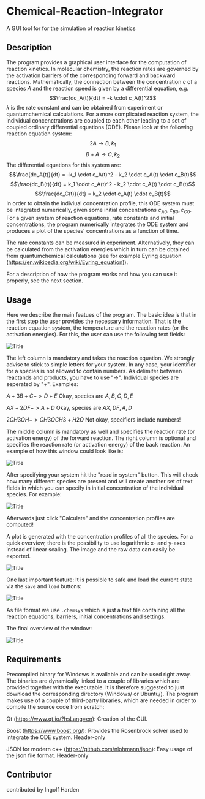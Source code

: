 # Chemical-Reaction-Integrator
A GUI tool for for the simulation of reaction kinetics

## Description

The program provides a graphical user interface for the computation of reaction kinetics. 
In molecular chemistry, the reaction rates are governed by the activation barriers of the corresponding forward and backward reactions. Mathematically, the connection between the concentration $c$ of a species $A$ and the reaction speed is given by a differential equation, e.g.
$$\frac{dc_A(t)}{dt} = -k \cdot c_A(t)^2$$
$k$ is the rate constant and can be obtained from experiment or quantumchemical calculations.
For a more complicated reaction system, the individual concenctrations are coupled to each other leading to a set of coupled ordinary differential equations (ODE). Please look at the following reaction equation system:
$$2A \rightarrow B, k_1$$
$$B + A \rightarrow C, k_2$$
The differential equations for this system are:
$$\frac{dc_A(t)}{dt} = -k_1 \cdot c_A(t)^2 - k_2 \cdot c_A(t) \cdot c_B(t)$$
$$\frac{dc_B(t)}{dt} = k_1 \cdot c_A(t)^2 - k_2 \cdot c_A(t) \cdot c_B(t)$$
$$\frac{dc_C(t)}{dt} = k_2 \cdot c_A(t) \cdot c_B(t)$$
In order to obtain the indiviual concentration profile, this ODE system must be integrated numerically, given some initial concentrations $c_{A0}, c_{B0}, c_{C0}$.
For a given system of reaction equations, rate constants and initial concentrations, the program numerically integrates the ODE system and produces a plot of the species' concentrations as a function of time.

The rate constants can be measured in experiment. Alternatively, they can be calculated from the activation energies which in turn can be obtained from quantumchemical calculations (see for example Eyring equation (https://en.wikipedia.org/wiki/Eyring_equation)).

For a description of how the program works and how you can use it properly, see the next section.

## Usage
Here we describe the main featues of the program. The basic idea is that in the first step the user provides the necessary information. That is the reaction equation system, the temperature and the reaction rates (or the activation energies). For this, the user can use the following text fields:

![](Figures/snapshot_2.png?raw=true "Title")

The left column is mandatory and takes the reaction equation. We strongly advise to stick to simple letters for your system. In any case, your identifier for a species is not allowed to contain numbers. As delimiter between reactands and products, you have to use "->". Individual species are seperated by "+".
Examples:

$A + 3B + C -> D +E$ Okay, species are $A, B, C, D, E$

$AX + 2DF -> A + D$ Okay, species are $AX, DF, A, D$

$2 CH3OH -> CH3OCH3 + H2O$ Not okay, specifiers include numbers!

The middle column is mandatory as well and specifies the reaction rate (or activation energy) of the forward reaction. The right column is optional and specifies the reaction rate (or activation energy) of the back reaction. An example of how this window could look like is:

![](Figures/snapshot_3.png?raw=true "Title")

After specifying your system hit the "read in system" button. This will check how many different species are present and will create another set of text fields in which you can specify in initial concentration of the individual species. For example:

![](Figures/snapshot_4.png?raw=true "Title")

Afterwards just click "Calculate" and the concentration profiles are computed!

A plot is generated with the concentration profiles of all the species. For a quick overview, there is the possibility to use logarithmic x- and y-axes instead of linear scaling. The image and the raw data can easily be exported.


![](Figures/snapshot_5.png?raw=true "Title")

One last important feature: It is possible to safe and load the current state via the `save` and `load` buttons:


![](Figures/snapshot_6.png?raw=true "Title")

As file format we use `.chemsys` which is just a text file containing all the reaction equations, barriers, initial concentrations and settings.

The final overview of the window:

![](Figures/snapshot_7.png?raw=true "Title")


## Requirements

Precompiled binary for Windows is available and can be used right away. The binaries are dynamically linked to a couple of libraries which are provided together with the executable. It is therefore suggested to just download the corresponding directory (Windows/ or Ubuntu/). 
The program makes use of a couple of third-party libraries, which are needed in order to compile the source code from scratch:

Qt (https://www.qt.io/?hsLang=en): Creation of the GUI.

Boost (https://www.boost.org/): Provides the Rosenbrock solver used to integrate the ODE system. Header-only

JSON for modern c++ (https://github.com/nlohmann/json): Easy usage of the json file format. Header-only

## Contributor

contributed by Ingolf Harden
